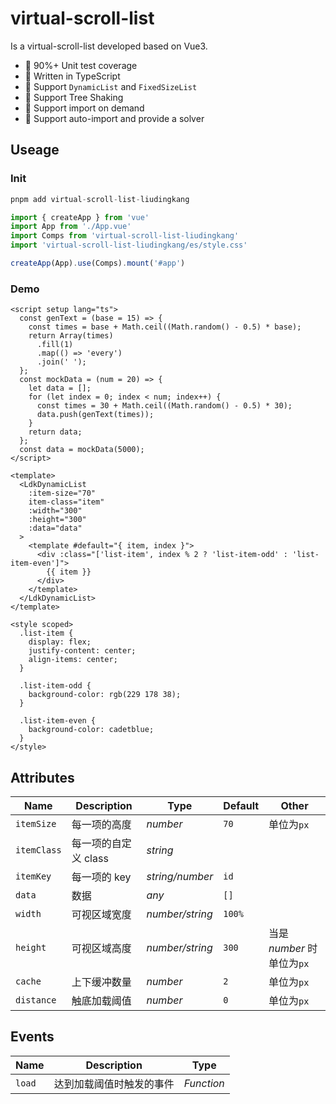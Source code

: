 # virtual-scroll-list

Is a virtual-scroll-list developed based on Vue3.

- 💪 90%+ Unit test coverage
- 💪 Written in TypeScript
- 🍭 Support `DynamicList` and `FixedSizeList`
- 🍭 Support Tree Shaking
- 🍭 Support import on demand
- 🍭 Support auto-import and provide a solver

## Useage

### Init

```JavaScript
pnpm add virtual-scroll-list-liudingkang
```

```JavaScript
import { createApp } from 'vue'
import App from './App.vue'
import Comps from 'virtual-scroll-list-liudingkang'
import 'virtual-scroll-list-liudingkang/es/style.css'

createApp(App).use(Comps).mount('#app')

```

### Demo

```vue
<script setup lang="ts">
  const genText = (base = 15) => {
    const times = base + Math.ceil((Math.random() - 0.5) * base);
    return Array(times)
      .fill(1)
      .map(() => 'every')
      .join(' ');
  };
  const mockData = (num = 20) => {
    let data = [];
    for (let index = 0; index < num; index++) {
      const times = 30 + Math.ceil((Math.random() - 0.5) * 30);
      data.push(genText(times));
    }
    return data;
  };
  const data = mockData(5000);
</script>

<template>
  <LdkDynamicList
    :item-size="70"
    item-class="item"
    :width="300"
    :height="300"
    :data="data"
  >
    <template #default="{ item, index }">
      <div :class="['list-item', index % 2 ? 'list-item-odd' : 'list-item-even']">
        {{ item }}
      </div>
    </template>
  </LdkDynamicList>
</template>

<style scoped>
  .list-item {
    display: flex;
    justify-content: center;
    align-items: center;
  }

  .list-item-odd {
    background-color: rgb(229 178 38);
  }

  .list-item-even {
    background-color: cadetblue;
  }
</style>
```

## Attributes

| Name        | Description          | Type             | Default | Other                      |
| ----------- | -------------------- | ---------------- | ------- | -------------------------- |
| `itemSize`  | 每一项的高度         | _number_         | `70`    | 单位为`px`                 |
| `itemClass` | 每一项的自定义 class | _string_         |         |                            |
| `itemKey`   | 每一项的 key         | _string\/number_ | `id`    |                            |
| `data`      | 数据                 | _any_            | `[]`    |                            |
| `width`     | 可视区域宽度         | _number\/string_ | `100%`  |                            |
| `height`    | 可视区域高度         | _number\/string_ | `300`   | 当是 _number_ 时单位为`px` |
| `cache`     | 上下缓冲数量         | _number_         | `2`     | 单位为`px`                 |
| `distance`  | 触底加载阈值         | _number_         | `0`     | 单位为`px`                 |

## Events

| Name   | Description              | Type       |
| ------ | ------------------------ | ---------- |
| `load` | 达到加载阈值时触发的事件 | _Function_ |
